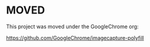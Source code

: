 # MOVED

This project was moved under the GoogleChrome org:

https://github.com/GoogleChrome/imagecapture-polyfill
